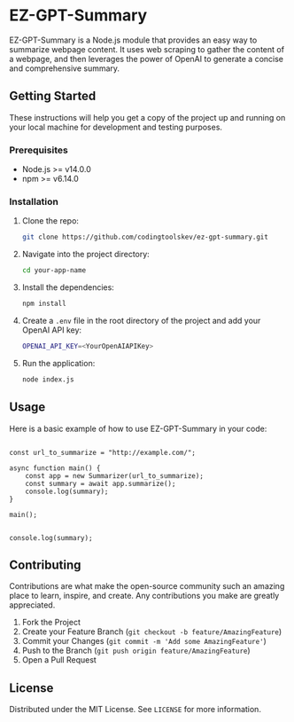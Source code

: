 # EZ-GPT-Summary

EZ-GPT-Summary is a Node.js module that provides an easy way to summarize webpage content. It uses web scraping to gather the content of a webpage, and then leverages the power of OpenAI to generate a concise and comprehensive summary.

## Getting Started

These instructions will help you get a copy of the project up and running on your local machine for development and testing purposes.

### Prerequisites

- Node.js >= v14.0.0
- npm >= v6.14.0

### Installation

1. Clone the repo:
    ```bash
    git clone https://github.com/codingtoolskev/ez-gpt-summary.git
    ```
2. Navigate into the project directory:
    ```bash
    cd your-app-name
    ```
3. Install the dependencies:
    ```bash
    npm install
    ```
4. Create a `.env` file in the root directory of the project and add your OpenAI API key:
    ```bash
    OPENAI_API_KEY=<YourOpenAIAPIKey>
    ```
5. Run the application:
    ```bash
    node index.js
    ```

## Usage

Here is a basic example of how to use EZ-GPT-Summary in your code:
```const Summarizer = require('./src/classes/Summarizer.js');

const url_to_summarize = "http://example.com/";

async function main() {
    const app = new Summarizer(url_to_summarize);
    const summary = await app.summarize();
    console.log(summary);
}

main();


console.log(summary);
```
## Contributing

Contributions are what make the open-source community such an amazing place to learn, inspire, and create. Any contributions you make are greatly appreciated.

1. Fork the Project
2. Create your Feature Branch (`git checkout -b feature/AmazingFeature`)
3. Commit your Changes (`git commit -m 'Add some AmazingFeature'`)
4. Push to the Branch (`git push origin feature/AmazingFeature`)
5. Open a Pull Request

## License

Distributed under the MIT License. See `LICENSE` for more information.

